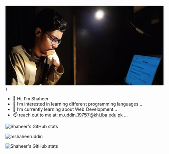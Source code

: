 ![mshaheeruddin](https://github.com/mshaheeruddin/mshaheeruddin/blob/main/git.png))

- 👋 Hi, I'm Shaheer
- 👀 I’m interested in learning different programming languages...
- 🌱 I’m currently learning about Web Development...
- 📫 reach out to me at: m.uddin_19757@khi.iba.edu.pk ...

<!---
mshaheeruddin/mshaheeruddin is a ✨ special ✨ repository because its `README.md` (this file) appears on your GitHub profile.
You can click the Preview link to take a look at your changes.
--->

![Shaheer's GitHub stats](https://github-readme-stats.vercel.app/api?username=mshaheeruddin&theme=great-gatsby&show_icons=true)

<p><img align="center"
    src="https://github-readme-stats.vercel.app/api/top-langs?username=mshaheeruddin&theme=great-gatsby&show_icons=true&locale=en&layout=compact"
    alt="mshaheeruddin" /></p>

![Shaheer's GitHub stats](https://github-readme-streak-stats.herokuapp.com/?user=mshaheeruddin&theme=great-gatsby)

